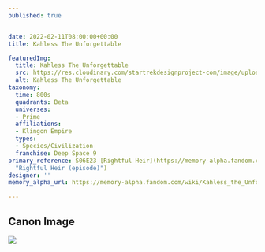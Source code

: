 ```yaml
---
published: true


date: 2022-02-11T08:00:00+00:00
title: Kahless The Unforgettable

featuredImg:
  title: Kahless The Unforgettable
  src: https://res.cloudinary.com/startrekdesignproject-com/image/upload/v1644636805/Kahless-The-Unforgettable.png
  alt: Kahless The Unforgettable
taxonomy:
  time: 800s
  quadrants: Beta
  universes:
  - Prime
  affiliations:
  - Klingon Empire
  types:
  - Species/Civilization
  franchise: Deep Space 9
primary_reference: S06E23 [Rightful Heir](https://memory-alpha.fandom.com/wiki/Rightful_Heir_(episode)
  "Rightful Heir (episode)")
designer: ''
memory_alpha_url: https://memory-alpha.fandom.com/wiki/Kahless_the_Unforgettable

---
```

## Canon Image

![](https://res.cloudinary.com/startrekdesignproject-com/image/upload/v1644636805/SwordOfKahless_KlingonMark.jpg)